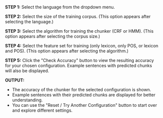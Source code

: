 **STEP 1:** Select the language from the dropdown menu.

**STEP 2:** Select the size of the training corpus. (This option appears after selecting the language.)

**STEP 3:** Select the algorithm for training the chunker (CRF or HMM). (This option appears after selecting the corpus size.)

**STEP 4:** Select the feature set for training (only lexicon, only POS, or lexicon and POS). (This option appears after selecting the algorithm.)

**STEP 5:** Click the "Check Accuracy" button to view the resulting accuracy for your chosen configuration. Example sentences with predicted chunks will also be displayed.

**OUTPUT:**
- The accuracy of the chunker for the selected configuration is shown.
- Example sentences with their predicted chunks are displayed for better understanding.
- You can use the "Reset / Try Another Configuration" button to start over and explore different settings.